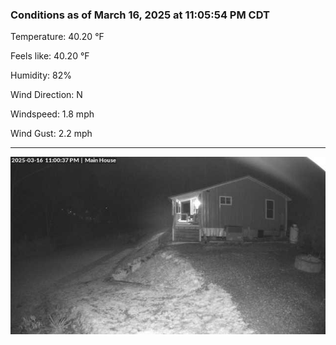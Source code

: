 ### Conditions as of March 16, 2025 at 11:05:54 PM CDT 

Temperature: 40.20 &deg;F

Feels like: 40.20 &deg;F

Humidity: 82%

Wind Direction: N

Windspeed: 1.8 mph

Wind Gust: 2.2 mph

---

<img src="./images/latest.jpeg"/>

